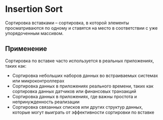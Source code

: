 # Insertion Sort
Сортировка вставками – сортировка, в которой элементы просматриваются по одному и ставятся на место в соответствии с уже упорядоченным массивом.
## Применение
Сортировка по вставке часто используется в реальных приложениях, таких как:

* Сортировка небольших наборов данных во встраиваемых системах или микроконтроллерах
* Сортировка данных в приложениях реального времени, таких как сортировка данных датчиков или финансовых транзакций
* Сортировка данных в приложениях, где важны простота и непринужденность реализации
* Сортировка связанных списков или других структур данных, которые могут выиграть от эффективности сортировки по вставке